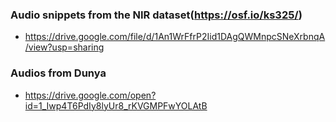 ### Audio snippets from the NIR dataset(<a href="https://osf.io/ks325/">https://osf.io/ks325/</a>)
* <a href="https://drive.google.com/file/d/1An1WrFfrP2Iid1DAgQWMnpcSNeXrbnqA/view?usp=sharing">https://drive.google.com/file/d/1An1WrFfrP2Iid1DAgQWMnpcSNeXrbnqA/view?usp=sharing</a>

### Audios from Dunya
* <a href="https://drive.google.com/open?id=1_Iwp4T6PdIy8lyUr8_rKVGMPFwYOLAtB">https://drive.google.com/open?id=1_Iwp4T6PdIy8lyUr8_rKVGMPFwYOLAtB</a>
